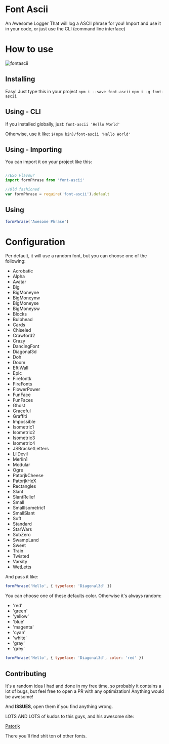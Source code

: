 # Font Ascii
An Awesome Logger That will log a ASCII phrase for you!
Import and use it in your code, or just use the CLI (command line interface)

# How to use
![fontascii](https://media.giphy.com/media/l0Iy5KrlroP0MSqiI/giphy.gif "How to Use")

## Installing
Easy! Just type this in your project
`npm i --save font-ascii`
`npm i -g font-ascii`

## Using - CLI
If you installed globally, just:
`font-ascii 'Hello World'`

Otherwise, use it like:
`$(npm bin)/font-ascii 'Hello World'`

## Using - Importing
You can import it on your project like this:

``` javascript

//ES6 Flavour
import formPhrase from 'font-ascii'

//Old fashioned
var formPhrase = require('font-ascii').default

```

## Using
``` javascript
formPhrase('Awesome Phrase')
```

# Configuration
Per default, it will use a random font, but you can choose one of the following:

 - Acrobatic
 - Alpha
 - Avatar
 - Big
 - BigMoneyne
 - BigMoneynw
 - BigMoneyse
 - BigMoneysw
 - Blocks
 - Bulbhead
 - Cards
 - Chiseled
 - Crawford2
 - Crazy
 - DancingFont
 - Diagonal3d
 - Doh
 - Doom
 - EftiWall
 - Epic
 - Firefontk
 - FireFonts
 - FlowerPower
 - FunFace
 - FunFaces
 - Ghost
 - Graceful
 - Graffiti
 - Impossible
 - Isometric1
 - Isometric2
 - Isometric3
 - Isometric4
 - JSBracketLetters
 - LilDevil
 - Merlin1
 - Modular
 - Ogre
 - PatorjkCheese
 - PatorjkHeX
 - Rectangles
 - Slant
 - SlantRelief
 - Small
 - SmallIsometric1
 - SmallSlant
 - Soft
 - Standard
 - StarWars
 - SubZero
 - SwampLand
 - Sweet
 - Train
 - Twisted
 - Varsity
 - WetLetts

And pass it like:

``` javascript
formPhrase('Hello', { typeface: 'Diagonal3d' })
```

You can choose one of these defaults color. Otherwise it's always random:

 - 'red'
 - 'green'
 - 'yellow'
 - 'blue'
 - 'magenta'
 - 'cyan'
 - 'white'
 - 'gray'
 - 'grey'

``` javascript
formPhrase('Hello', { typeface: 'Diagonal3d', color: 'red' })
```

## Contributing

It's a random idea I had and done in my free time, so probably it contains a lot of bugs, but feel free to open a PR with any optimization! Anything would be awesome!

And **ISSUES**, open them if you find anything wrong.

LOTS AND LOTS of kudos to this guys, and his awesome site:

[Patorjk](http://patorjk.com/software/taag/#p=display&f=Alpha&t=A)

There you'll find shit ton of other fonts.
